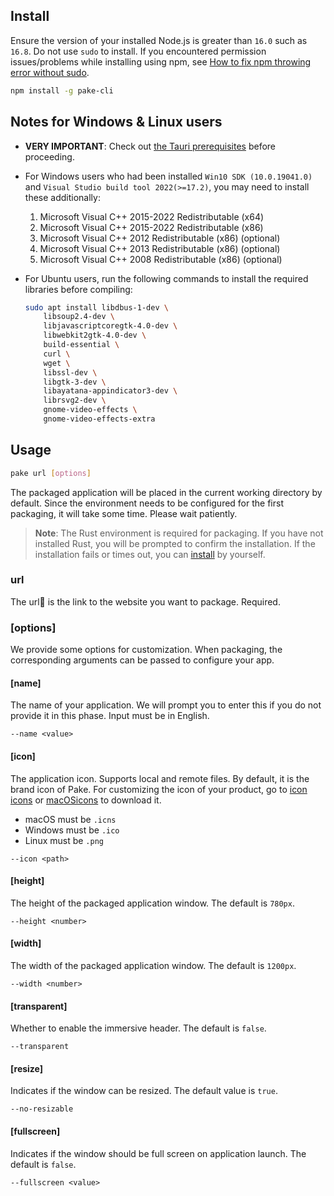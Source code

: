 ## Install

Ensure the version of your installed Node.js is greater than `16.0` such as `16.8`. Do not use `sudo` to install. If you encountered permission issues/problems while installing using npm, see [How to fix npm throwing error without sudo](https://stackoverflow.com/questions/16151018/how-to-fix-npm-throwing-error-without-sudo).

```bash
npm install -g pake-cli
```

## Notes for Windows & Linux users

- **VERY IMPORTANT**: Check out [the Tauri prerequisites](https://tauri.app/v1/guides/getting-started/prerequisites) before proceeding.
- For Windows users who had been installed `Win10 SDK (10.0.19041.0)` and `Visual Studio build tool 2022(>=17.2)`, you may need to install these additionally:

  1. Microsoft Visual C++ 2015-2022 Redistributable (x64)
  2. Microsoft Visual C++ 2015-2022 Redistributable (x86)
  3. Microsoft Visual C++ 2012 Redistributable (x86) (optional)
  4. Microsoft Visual C++ 2013 Redistributable (x86) (optional)
  5. Microsoft Visual C++ 2008 Redistributable (x86) (optional)

- For Ubuntu users, run the following commands to install the required libraries before compiling:

  ```bash
  sudo apt install libdbus-1-dev \
      libsoup2.4-dev \
      libjavascriptcoregtk-4.0-dev \
      libwebkit2gtk-4.0-dev \
      build-essential \
      curl \
      wget \
      libssl-dev \
      libgtk-3-dev \
      libayatana-appindicator3-dev \
      librsvg2-dev \
      gnome-video-effects \
      gnome-video-effects-extra
  ```

## Usage

```bash
pake url [options]
```

The packaged application will be placed in the current working directory by default. Since the environment needs to be configured for the first packaging, it will take some time. Please wait patiently.

> **Note**:
> The Rust environment is required for packaging. If you have not installed Rust, you will be prompted to confirm the installation. If the installation fails or times out, you can [install](https://www.rust-lang.org/tools/install) by yourself.

### url

The url🔗 is the link to the website you want to package. Required.

### [options]

We provide some options for customization. When packaging, the corresponding arguments can be passed to configure your app.

#### [name]

The name of your application. We will prompt you to enter this if you do not provide it in this phase. Input must be in English.

```shell
--name <value>
```

#### [icon]

The application icon. Supports local and remote files. By default, it is the brand icon of Pake. For customizing the icon of your product, go to [icon icons](https://icon-icons.com) or [macOSicons](https://macosicons.com/#/) to download it.

- macOS must be `.icns`
- Windows must be `.ico`
- Linux must be `.png`

```shell
--icon <path>
```

#### [height]

The height of the packaged application window. The default is `780px`.

```shell
--height <number>
```

#### [width]

The width of the packaged application window. The default is `1200px`.

```shell
--width <number>
```

#### [transparent]

Whether to enable the immersive header. The default is `false`.

```shell
--transparent
```

#### [resize]

Indicates if the window can be resized. The default value is `true`.

```shell
--no-resizable
```

#### [fullscreen]

Indicates if the window should be full screen on application launch. The default is `false`.

```shell
--fullscreen <value>
```
